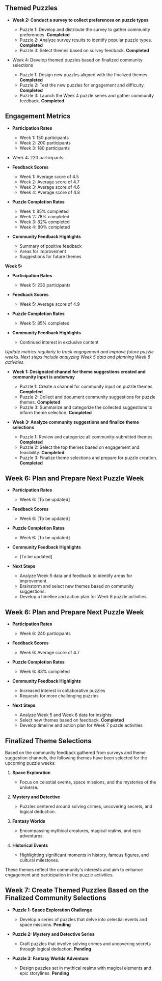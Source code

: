 

## Themed Puzzles



- **Week 2: Conduct a survey to collect preferences on puzzle types**
  - Puzzle 1: Develop and distribute the survey to gather community preferences. **Completed**
  - Puzzle 2: Analyze survey results to identify popular puzzle types. **Completed**
  - Puzzle 3: Select themes based on survey feedback. **Completed**

- Week 4: Develop themed puzzles based on finalized community selections
  - Puzzle 1: Design new puzzles aligned with the finalized themes. **Completed**
  - Puzzle 2: Test the new puzzles for engagement and difficulty. **Completed**
  - Puzzle 3: Launch the Week 4 puzzle series and gather community feedback. **Completed**

## Engagement Metrics

- **Participation Rates**
  - Week 1: 150 participants
  - Week 2: 200 participants
  - Week 3: 180 participants
- Week 4: 220 participants

- **Feedback Scores**
  - Week 1: Average score of 4.5
  - Week 2: Average score of 4.7
  - Week 3: Average score of 4.6
  - Week 4: Average score of 4.8

- **Puzzle Completion Rates**
  - Week 1: 85% completed
  - Week 2: 78% completed
  - Week 3: 82% completed
  - Week 4: 80% completed

- **Community Feedback Highlights**
  - Summary of positive feedback
  - Areas for improvement
  - Suggestions for future themes

**Week 5:**
- **Participation Rates**
  - Week 5: 230 participants

- **Feedback Scores**
  - Week 5: Average score of 4.9

- **Puzzle Completion Rates**
  - Week 5: 85% completed

- **Community Feedback Highlights**
  - Continued interest in exclusive content

*Update metrics regularly to track engagement and improve future puzzle weeks. Next steps include analyzing Week 5 data and planning Week 6 activities.*



- **Week 1: Designated channel for theme suggestions created and community input is underway**
  - Puzzle 1: Create a channel for community input on puzzle themes. **Completed**
  - Puzzle 2: Collect and document community suggestions for puzzle themes. **Completed**
  - Puzzle 3: Summarize and categorize the collected suggestions to inform theme selection. **Completed**

- **Week 3: Analyze community suggestions and finalize theme selections**
  - Puzzle 1: Review and categorize all community-submitted themes. **Completed**
  - Puzzle 2: Select the top themes based on engagement and feasibility. **Completed**
  - Puzzle 3: Finalize theme selections and prepare for puzzle creation. **Completed**

## Week 6: Plan and Prepare Next Puzzle Week

- **Participation Rates**
  - Week 6: [To be updated]

- **Feedback Scores**
  - Week 6: [To be updated]

- **Puzzle Completion Rates**
  - Week 6: [To be updated]

- **Community Feedback Highlights**
  - [To be updated]

- **Next Steps**
  - Analyze Week 5 data and feedback to identify areas for improvement.
  - Brainstorm and select new themes based on community suggestions.
  - Develop a timeline and action plan for Week 6 puzzle activities.

## Week 6: Plan and Prepare Next Puzzle Week

- **Participation Rates**
  - Week 6: 240 participants

- **Feedback Scores**
  - Week 6: Average score of 4.7

- **Puzzle Completion Rates**
  - Week 6: 83% completed

- **Community Feedback Highlights**
  - Increased interest in collaborative puzzles
  - Requests for more challenging puzzles

- **Next Steps**
  - Analyze Week 5 and Week 6 data for insights
  - Select new themes based on feedback. **Completed**
  - Develop timeline and action plan for Week 7 puzzle activities

## Finalized Theme Selections

Based on the community feedback gathered from surveys and theme suggestion channels, the following themes have been selected for the upcoming puzzle weeks:

1. **Space Exploration**
   - Focus on celestial events, space missions, and the mysteries of the universe.
   
2. **Mystery and Detective**
   - Puzzles centered around solving crimes, uncovering secrets, and logical deduction.
   
3. **Fantasy Worlds**
   - Encompassing mythical creatures, magical realms, and epic adventures.
   
4. **Historical Events**
   - Highlighting significant moments in history, famous figures, and cultural milestones.

These themes reflect the community's interests and aim to enhance engagement and participation in the puzzle activities.

## Week 7: Create Themed Puzzles Based on the Finalized Community Selections

- **Puzzle 1: Space Exploration Challenge**
  - Develop a series of puzzles that delve into celestial events and space missions. **Pending**

- **Puzzle 2: Mystery and Detective Series**
  - Craft puzzles that involve solving crimes and uncovering secrets through logical deduction. **Pending**

- **Puzzle 3: Fantasy Worlds Adventure**
  - Design puzzles set in mythical realms with magical elements and epic storylines. **Pending**